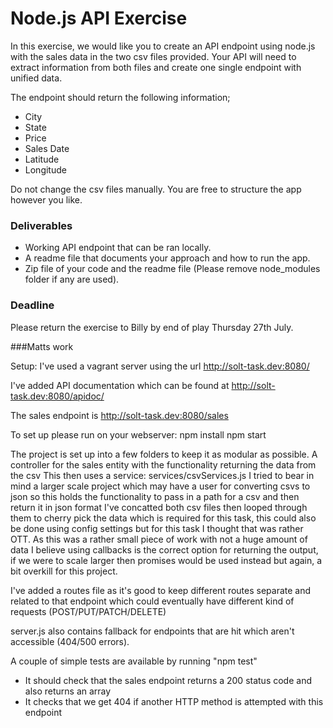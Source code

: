 # Node.js API Exercise
In this exercise, we would like you to create an API endpoint using node.js with the sales data in the two csv files provided.
Your API will need to extract information from both files and create one single endpoint with unified data. 

The endpoint should return the following information;
- City
- State
- Price
- Sales Date
- Latitude 
- Longitude 

Do not change the csv files manually.
You are free to structure the app however you like.

### Deliverables
- Working API endpoint that can be ran locally.
- A readme file that documents your approach and how to run the app.
- Zip file of your code and the readme file (Please remove node_modules folder if any are used). 

### Deadline
Please return the exercise to Billy by end of play Thursday 27th July.

###Matts work
 
Setup:
I've used a vagrant server using the url http://solt-task.dev:8080/

I've added API documentation which can be found at http://solt-task.dev:8080/apidoc/

The sales endpoint is http://solt-task.dev:8080/sales

To set up please run on your webserver:
npm install 
npm start


 The project is set up into a few folders to keep it as modular as possible.
 A controller for the sales entity with the functionality returning the data from the csv
 This then uses a service: services/csvServices.js I tried to bear in mind a larger scale project which may have a user for converting csvs to json so this holds the functionality to pass in a path for a csv and then return it in json format
 I've concatted both csv files then looped through them to cherry pick the data which is required for this task, this could also be done using config settings but for this task I thought that was rather OTT.
 As this was a rather small piece of work with not a huge amount of data I believe using callbacks is the correct option for returning the output, if we were to scale larger then promises would be used instead but again, a bit overkill for this project.

I've added a routes file as it's good to keep different routes separate and related to that endpoint which could eventually have different kind of requests (POST/PUT/PATCH/DELETE)

server.js also contains fallback for endpoints that are hit which aren't accessible (404/500 errors).

A couple of simple tests are available by running "npm test" 
- It should check that the sales endpoint returns a 200 status code and also returns an array
- It checks that we get 404 if another HTTP method is attempted with this endpoint
